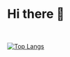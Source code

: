 # Hi there 👋
 
&nbsp; 

[![Top Langs](https://github-readme-stats.vercel.app/api/top-langs/?username=rissins&layout=compact)](https://github.com/anuraghazra/github-readme-stats)

